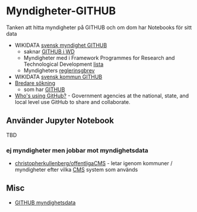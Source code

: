 # Myndigheter-GITHUB
Tanken att hitta myndigheter på GITHUB och om dom har Notebooks för sitt data

* WIKIDATA [svensk myndighet GITHUB](https://w.wiki/vAP)
  * saknar [GITHUB i WD](https://w.wiki/vAR)
  * Myndigheter med i Framework Programmes for Research and Technological Development [lista](https://w.wiki/vAq)
  * Myndigheters [reglerinsgbrev](https://sv.wikipedia.org/wiki/Wikipedia:Projekt_svenska_kommuner/PSIdata_Myndigheter)
* WIKIDATA [svensk kommun GITHUB](https://w.wiki/vAP)  
* [Bredare sökning](https://w.wiki/vAk)
  * som har [GITHUB](https://w.wiki/vAz)
* [Who's using GitHub?](https://government.github.com/community/) - Government agencies at the national, state, and local level use GitHub to share and collaborate.
## Använder Jupyter Notebook
TBD
### ej myndigheter men jobbar mot myndighetsdata
* [christopherkullenberg/offentligaCMS](https://github.com/christopherkullenberg/offentligaCMS/blob/master/CMSdataanalys.ipynb) - letar igenom kommuner / myndigheter efter vilka [CMS](https://en.wikipedia.org/wiki/Content_management_system) system som används

## Misc
* [GITHUB myndighetsdata](https://github.com/myndighetsdata)
